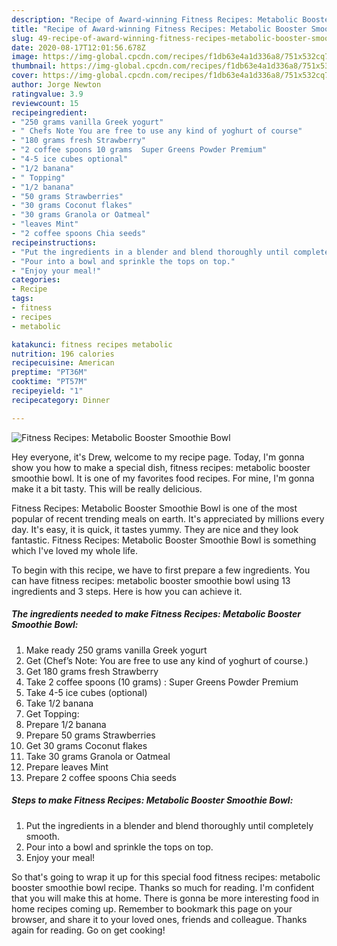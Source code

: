 ```yaml
---
description: "Recipe of Award-winning Fitness Recipes: Metabolic Booster Smoothie Bowl"
title: "Recipe of Award-winning Fitness Recipes: Metabolic Booster Smoothie Bowl"
slug: 49-recipe-of-award-winning-fitness-recipes-metabolic-booster-smoothie-bowl
date: 2020-08-17T12:01:56.678Z
image: https://img-global.cpcdn.com/recipes/f1db63e4a1d336a8/751x532cq70/fitness-recipes-metabolic-booster-smoothie-bowl-recipe-main-photo.jpg
thumbnail: https://img-global.cpcdn.com/recipes/f1db63e4a1d336a8/751x532cq70/fitness-recipes-metabolic-booster-smoothie-bowl-recipe-main-photo.jpg
cover: https://img-global.cpcdn.com/recipes/f1db63e4a1d336a8/751x532cq70/fitness-recipes-metabolic-booster-smoothie-bowl-recipe-main-photo.jpg
author: Jorge Newton
ratingvalue: 3.9
reviewcount: 15
recipeingredient:
- "250 grams vanilla Greek yogurt"
- " Chefs Note You are free to use any kind of yoghurt of course"
- "180 grams fresh Strawberry"
- "2 coffee spoons 10 grams  Super Greens Powder Premium"
- "4-5 ice cubes optional"
- "1/2 banana"
- " Topping"
- "1/2 banana"
- "50 grams Strawberries"
- "30 grams Coconut flakes"
- "30 grams Granola or Oatmeal"
- "leaves Mint"
- "2 coffee spoons Chia seeds"
recipeinstructions:
- "Put the ingredients in a blender and blend thoroughly until completely smooth."
- "Pour into a bowl and sprinkle the tops on top."
- "Enjoy your meal!"
categories:
- Recipe
tags:
- fitness
- recipes
- metabolic

katakunci: fitness recipes metabolic 
nutrition: 196 calories
recipecuisine: American
preptime: "PT36M"
cooktime: "PT57M"
recipeyield: "1"
recipecategory: Dinner

---
```



![Fitness Recipes: Metabolic Booster Smoothie Bowl](https://img-global.cpcdn.com/recipes/f1db63e4a1d336a8/751x532cq70/fitness-recipes-metabolic-booster-smoothie-bowl-recipe-main-photo.jpg)

Hey everyone, it's Drew, welcome to my recipe page. Today, I'm gonna show you how to make a special dish, fitness recipes: metabolic booster smoothie bowl. It is one of my favorites food recipes. For mine, I'm gonna make it a bit tasty. This will be really delicious.



Fitness Recipes: Metabolic Booster Smoothie Bowl is one of the most popular of recent trending meals on earth. It's appreciated by millions every day. It's easy, it is quick, it tastes yummy. They are nice and they look fantastic. Fitness Recipes: Metabolic Booster Smoothie Bowl is something which I've loved my whole life.


To begin with this recipe, we have to first prepare a few ingredients. You can have fitness recipes: metabolic booster smoothie bowl using 13 ingredients and 3 steps. Here is how you can achieve it.

##### The ingredients needed to make Fitness Recipes: Metabolic Booster Smoothie Bowl:

1. Make ready 250 grams vanilla Greek yogurt
1. Get  (Chef’s Note: You are free to use any kind of yoghurt of course.)
1. Get 180 grams fresh Strawberry
1. Take 2 coffee spoons (10 grams) : Super Greens Powder Premium
1. Take 4-5 ice cubes (optional)
1. Take 1/2 banana
1. Get  Topping:
1. Prepare 1/2 banana
1. Prepare 50 grams Strawberries
1. Get 30 grams Coconut flakes
1. Take 30 grams Granola or Oatmeal
1. Prepare leaves Mint
1. Prepare 2 coffee spoons Chia seeds




##### Steps to make Fitness Recipes: Metabolic Booster Smoothie Bowl:

1. Put the ingredients in a blender and blend thoroughly until completely smooth.
1. Pour into a bowl and sprinkle the tops on top.
1. Enjoy your meal!




So that's going to wrap it up for this special food fitness recipes: metabolic booster smoothie bowl recipe. Thanks so much for reading. I'm confident that you will make this at home. There is gonna be more interesting food in home recipes coming up. Remember to bookmark this page on your browser, and share it to your loved ones, friends and colleague. Thanks again for reading. Go on get cooking!
